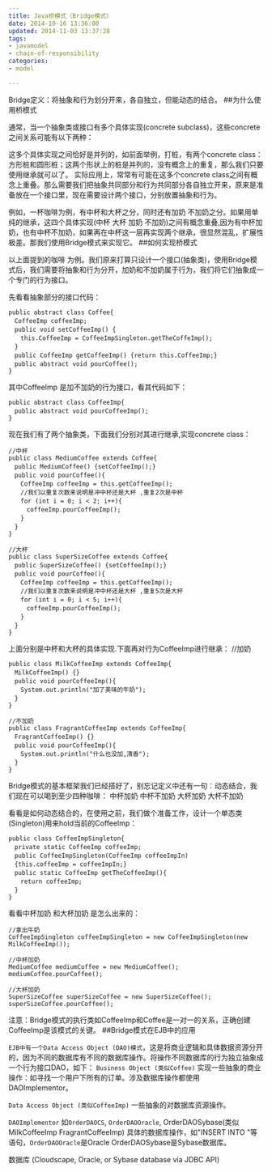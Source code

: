 ```yaml
---
title: Java桥模式（Bridge模式）
date: 2014-10-16 13:36:00
updated: 2014-11-03 13:37:28
tags: 
- javamodel
- chain-of-responsibility
categories: 
- model

---
```

Bridge定义：将抽象和行为划分开来，各自独立，但能动态的结合。
##为什么使用桥模式

通常，当一个抽象类或接口有多个具体实现(concrete subclass)，这些concrete之间关系可能有以下两种：


<!--more-->


这多个具体实现之间恰好是并列的，如前面举例，打桩，有两个concrete class：方形桩和圆形桩；这两个形状上的桩是并列的，没有概念上的重复，那么我们只要使用继承就可以了。
实际应用上，常常有可能在这多个concrete class之间有概念上重叠。那么需要我们把抽象共同部分和行为共同部分各自独立开来，原来是准备放在一个接口里，现在需要设计两个接口，分别放置抽象和行为。

例如，一杯咖啡为例，有中杯和大杯之分，同时还有加奶 不加奶之分。如果用单纯的继承，这四个具体实现(中杯 大杯 加奶 不加奶)之间有概念重叠,因为有中杯加奶，也有中杯不加奶，如果再在中杯这一层再实现两个继承，很显然混乱，扩展性极差。那我们使用Bridge模式来实现它。
##如何实现桥模式

以上面提到的咖啡 为例。我们原来打算只设计一个接口(抽象类)，使用Bridge模式后，我们需要将抽象和行为分开，加奶和不加奶属于行为，我们将它们抽象成一个专门的行为接口。

先看看抽象部分的接口代码：

    public abstract class Coffee{
    　CoffeeImp coffeeImp;
    　public void setCoffeeImp() {
    　　this.CoffeeImp = CoffeeImpSingleton.getTheCoffeImp();
    　}
    　public CoffeeImp getCoffeeImp() {return this.CoffeeImp;}
    　public abstract void pourCoffee();
    }

其中CoffeeImp 是加不加奶的行为接口，看其代码如下：

    public abstract class CoffeeImp{
    　public abstract void pourCoffeeImp();
    }

现在我们有了两个抽象类，下面我们分别对其进行继承,实现concrete class：

    //中杯
    public class MediumCoffee extends Coffee{
    　public MediumCoffee() {setCoffeeImp();}
    　public void pourCoffee(){
    　　CoffeeImp coffeeImp = this.getCoffeeImp();
    　　//我们以重复次数来说明是冲中杯还是大杯 ,重复2次是中杯
    　　for (int i = 0; i < 2; i++){
    　　　coffeeImp.pourCoffeeImp();
    　　}
    　}
    }

    //大杯
    public class SuperSizeCoffee extends Coffee{
    　public SuperSizeCoffee() {setCoffeeImp();}
    　public void pourCoffee(){
    　　CoffeeImp coffeeImp = this.getCoffeeImp();
    　　//我们以重复次数来说明是冲中杯还是大杯 ,重复5次是大杯
    　　for (int i = 0; i < 5; i++){
    　　　coffeeImp.pourCoffeeImp();
    　　}
    　}
    }

上面分别是中杯和大杯的具体实现.下面再对行为CoffeeImp进行继承：
//加奶

    public class MilkCoffeeImp extends CoffeeImp{
    　MilkCoffeeImp() {}
    　public void pourCoffeeImp(){
    　　System.out.println("加了美味的牛奶");
    　}
    }

    //不加奶
    public class FragrantCoffeeImp extends CoffeeImp{
    　FragrantCoffeeImp() {}
    　public void pourCoffeeImp(){
    　　System.out.println("什么也没加,清香");
    　}
    }

Bridge模式的基本框架我们已经搭好了，别忘记定义中还有一句：动态结合，我们现在可以喝到至少四种咖啡：
中杯加奶
中杯不加奶
大杯加奶
大杯不加奶

看看是如何动态结合的，在使用之前，我们做个准备工作，设计一个单态类(Singleton)用来hold当前的CoffeeImp：

    public class CoffeeImpSingleton{
    　private static CoffeeImp coffeeImp;
    　public CoffeeImpSingleton(CoffeeImp coffeeImpIn)
    　{this.coffeeImp = coffeeImpIn;}
    　public static CoffeeImp getTheCoffeeImp(){
    　　return coffeeImp;
    　}
    }

看看中杯加奶 和大杯加奶 是怎么出来的：

    //拿出牛奶
    CoffeeImpSingleton coffeeImpSingleton = new CoffeeImpSingleton(new MilkCoffeeImp());
    
    //中杯加奶
    MediumCoffee mediumCoffee = new MediumCoffee();
    mediumCoffee.pourCoffee();
    
    //大杯加奶
    SuperSizeCoffee superSizeCoffee = new SuperSizeCoffee();
    superSizeCoffee.pourCoffee();

注意：Bridge模式的执行类如CoffeeImp和Coffee是一对一的关系，正确创建CoffeeImp是该模式的关键。
##Bridge模式在EJB中的应用

`EJB中有一个Data Access Object (DAO)模式`，这是将商业逻辑和具体数据资源分开的，因为不同的数据库有不同的数据库操作。将操作不同数据库的行为独立抽象成一个行为接口DAO，如下：
`Business Object (类似Coffee)`
实现一些抽象的商业操作：如寻找一个用户下所有的订单。涉及数据库操作都使用DAOImplementor。
 
`Data Access Object (类似CoffeeImp)`
一些抽象的对数据库资源操作。
 
`DAOImplementor` 如`OrderDAOCS`, `OrderDAOOracle`, OrderDAOSybase(类似MilkCoffeeImp FragrantCoffeeImp)
具体的数据库操作，如"INSERT INTO "等语句，`OrderDAOOracle`是Oracle OrderDAOSybase是Sybase数据库。
 
数据库 (Cloudscape, Oracle, or Sybase database via JDBC API)

